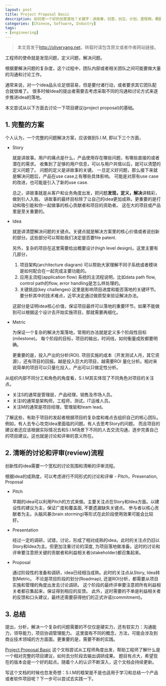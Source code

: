 ```yaml
---
layout: post
title: Project Proposal Basic
description: 如何使一个好的创意落地？关键字：讲故事，创意，创见，计划，里程碑。概要设计，系统流程，系统架构，解决方案架构，项目管理，项目建议书。
categories: [Chinese, Software, Industry]
tags:
- [engineering]
---
```


>本文首发于<http://oliveryang.net>，转载时请包含原文或者作者网站链接。

工程师的使命就是发现问题，定义问题，解决问题。

根据要解决问题的复杂度，这个过程中，团队内部或者相关团队之间可能要做大量的沟通和讨论工作。

通常来说，对一个idea品头论足很容易，但是要付诸行动，或者要求其它团队配合就很难了。
很多时候Idea的提出者需要去考虑采取不同的沟通和讨论方式来逐步推进idea的落地。

本文尝试从以下方面去讨论一下项目建议(project proposal)的基础。

## 1. 完整的方案

个人认为，一个完整的问题解决方案，应该做到S.I.M, 即以下三个方面，

* Story

  就是讲故事。用户的痛点是什么，产品使用存在哪些问题，有哪些直接的或者潜在的需求。
  收集到了足够的用户信息，可以与用户共情以后，就可以清楚的定义问题了。
  问题的定义是讲故事的关键。
  一旦定义好问题，那么接下来就是解决问题后，产品在use case上有哪些具体影响。
  可能是对原有use case的改进，也可能是引入了新的use case.

  总之，讲故事就是从客户和业务角度出发，把问题**发现，定义，解决**讲精彩，做到引人入胜。
  讲故事的最终目标除了让自己的idea更加成熟，更重要的是打动和吸引能和你一起做事的核心贡献者和项目的资助者。
  这在大的项目或产品里是至关重要的。

* Idea

  就是讲清楚解决问题的关键点。关键点就是解决方案里的核心价值或者说创新的部分。这些部分可以帮助我们决定是否要file patent.

  另外，复杂的项目在这里需要给出概要设计(high level design)。这里主要有几部分，

	1. 项目架构(architecture diagram)
	  可以帮助大家理解不同子系统或者模块是如何配合在一起完成主要功能的。
	2. 应用主流程(application flow)
	  系统的主流程说明，比如data path flow, control path的flow, error handling是怎么样处理的。
	3. 关键挑战(key challenges)
	  这里是影响项目进度和能否落地的关键环节。要分析其中的技术难点，近早决定通过做原型来验证解决办法。

  这部分是证明idea核心价值，保证项目最终可以落地的重要环节。如果不能做到可以根据这个设计去开始实施项目，那就需要再细化。

* Metric

  为保证一个复杂的解决方案落地，常用的办法就是定义多个阶段性目标(milestone)。
  每个阶段的目标，项目的输出，时间线，如何衡量成败都要明确。

  更重要的是，投入产出的分析(ROI). 项目实施的成本（开发测试人月，其它资源），还有项目的回报。越是投入巨大的项目，越需要ROI
  量化分析。相对来说简单的项目可以只量化投入，产出可以只做定性分析。

从组织内部不同分工和角色的角度看，S.I.M其实体现了不同角色对项目的关注点。

* 关注S的通常是管理层，产品经理，销售及市场人员。
* 关注I的通常是架构师，工程师，测试，IT运维人员。
* 关注M的通常是项目经理，管理层和team lead。

了解这些，有助于项目的发起者根据项目的复杂度和难点去组织自己的核心团队。例如，有人去专心攻克Idea里面临的问题。有人去思考Story的问题。
而且项目的建议者还应该根据实际情况去和S.I.M场景下不同的人去交流沟通，逐步完善自己的项目建议。这也就是讨论和评审的意义所在。

## 2. 清晰的讨论和评审(review)流程

创新性的idea需要一个宽松的讨论氛围和清晰的评审流程。

根据idea的成熟度，可以考虑进行不同形式的讨论和评审 - Pitch，Presenation, Proposal

* Pitch

  早期的idea可以利用Pitch的方式来做。主要关注点在Story和Idea方面。以建设性的建议为主，保证广度和覆盖面, 不要遗漏缺失关键点。
  参与者以核心贡献者为主。头脑风暴(brain storming)等形式在此阶段使用效果可能会比较好。

* Presentation

  经过一定的调研，试错，讨论，形成了相对成熟的idea。此时的关注点仍旧以Story和Idea为主。但更加注重讨论的深度,
  为项目落地做准备。这时的讨论和评审要注意把关键的贡献者和利益相关者(stakeholder)都召集起来。

* Proposal

  通过阶段性的准备和调研，idea已经相当成熟。此时的关注点从Story, Idea转到Metric。
  不论是项目阶段的划分(Roadmap), 还是ROI分析，都需要从项目实施和管理的角度出发去讨论调研。
  这个阶段的最终评审要注意把所有利益相关者都召集起来，保证得到相应的反馈。
  此外，这时需要的不单是利益相关者的反馈和口头建议，最终还需要获得他们的正式许诺(commitment)。

## 3. 总结

提出，分析，解决一个复杂的问题需要的不仅仅是硬实力，还有软实力：沟通能力，领导能力，项目协调管理能力。
这里面有不同的概念，方法，可能会涉及到商业技术领域的方方面面。更重要的是，需要不断的实践。

[Project Proposal Basic](https://github.com/yangoliver/mydoc/raw/master/share/project_proposal_basic.pdf)
这个文档尝试从工程师角度出发，帮助工程师了解什么是一个相对完整的项目建议，如何去分阶段去输出调研成果。
题目有点大，希望现在的版本会是一个好的起点。随着个人的认识不断深入，这个文档会持续更新。

写这个文档的时候也忽发奇想：S.I.M的框架是不是也适用于学习和总结一个产品或者软件项目呢？下一步可以尝试去实践一下。
